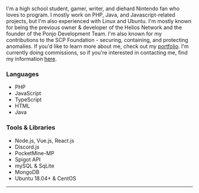 I'm a high school student, gamer, writer, and diehard Nintendo fan who loves to program. I mostly work on PHP, Java, and Javascript-related projects, but I'm also experienced with Linux and Ubuntu. I'm mostly known for being the previous owner & developer of the Helios Network and the founder of the Ponjo Development Team. I'm also known for my contributions to the SCP Foundation - securing, containing, and protecting anomalies. If you'd like to learn more about me, check out my [portfolio](https://eerie.codes). I'm currently doing commissions, so if you're interested in contacting me, find my information [here](https://ponjodevelopment.tk).

### Languages

- PHP
- JavaScript
- TypeScript
- HTML
- Java

### Tools & Libraries

- Node.js, Vue.js, React.js
- Discord.js
- PocketMine-MP
- Spigot API
- mySQL & SqLite
- MongoDB
- Ubuntu 18.04+ & CentOS 
---
